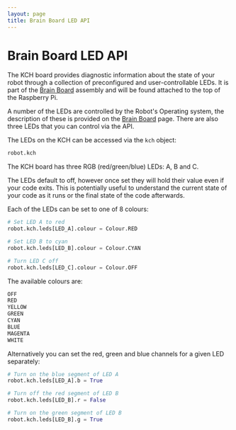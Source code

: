 ```yaml
---
layout: page
title: Brain Board LED API
---
```


Brain Board LED API
===================

The KCH board provides diagnostic information about the state of your robot through a collection of preconfigured and user-controllable LEDs.
It is part of the [Brain Board](/docs/kit/brain_board) assembly and will be found attached to the top of the Raspberry Pi.

A number of the LEDs are controlled by the Robot's Operating system, the description of these is provided on the [Brain Board](/docs/kit/brain_board) page.
There are also three LEDs that you can control via the API.

The LEDs on the KCH can be accessed via the `kch` object:

~~~~~ python
robot.kch
~~~~~

The KCH board has three RGB (red/green/blue) LEDs: A, B and C.

The LEDs default to off, however once set they will hold their value even if your code exits.
This is potentially useful to understand the current state of your code as it runs or the final state of the code afterwards.

Each of the LEDs can be set to one of 8 colours:

~~~~~ python
# Set LED A to red
robot.kch.leds[LED_A].colour = Colour.RED

# Set LED B to cyan
robot.kch.leds[LED_B].colour = Colour.CYAN

# Turn LED C off
robot.kch.leds[LED_C].colour = Colour.OFF
~~~~~

The available colours are:

~~~~~ python
OFF
RED
YELLOW
GREEN
CYAN
BLUE
MAGENTA
WHITE
~~~~~

Alternatively you can set the red, green and blue channels for a given LED separately:

~~~~~ python
# Turn on the blue segment of LED A
robot.kch.leds[LED_A].b = True

# Turn off the red segment of LED B
robot.kch.leds[LED_B].r = False

# Turn on the green segment of LED B
robot.kch.leds[LED_B].g = True
~~~~~
